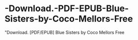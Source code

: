 # -Download.-PDF-EPUB-Blue-Sisters-by-Coco-Mellors-Free
"Download. [PDF/EPUB] Blue Sisters by Coco Mellors Free
